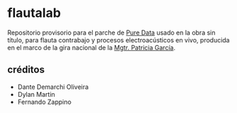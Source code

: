 # flautalab

Repositorio provisorio para el parche de [Pure Data](https://github.com/pure-data/pure-data) usado en la obra sin título, para flauta contrabajo y procesos electroacústicos en vivo, producida en el marco de la gira nacional de la [Mgtr. Patricia García](http://patriciagarcia.com.ar/).

## créditos

- Dante Demarchi Oliveira  
- Dylan Martin  
- Fernando Zappino
